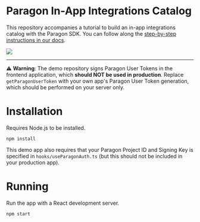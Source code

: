 # Paragon In-App Integrations Catalog


This repository accompanies a tutorial to build an in-app integrations catalog with the Paragon SDK. You can follow along the [step-by-step instructions in our docs](https://docs.useparagon.com/tutorials/building-an-in-app-integrations-catalog).

![](https://1096817338-files.gitbook.io/~/files/v0/b/gitbook-x-prod.appspot.com/o/spaces%2F-MCJwlyhqtCdBfCLUO0d-1223115691%2Fuploads%2FeKCe4RDVLLu0zlASwim5%2FScreen%20Recording.gif?alt=media&token=c76d8987-48e3-45d7-ac38-c732412f48ee)


---

⚠️ **Warning**: The demo repository signs Paragon User Tokens in the frontend application, which **should NOT be used in production**. Replace `getParagonUserToken` with your own app's Paragon User Token generation, which should be performed on your server only.



# Installation

Requires Node.js to be installed. 

```
npm install
```

This demo app also requires that your Paragon Project ID and Signing Key is specified in `hooks/useParagonAuth.ts` (but this should not be included in your production app).


# Running

Run the app with a React development server.

```
npm start
```